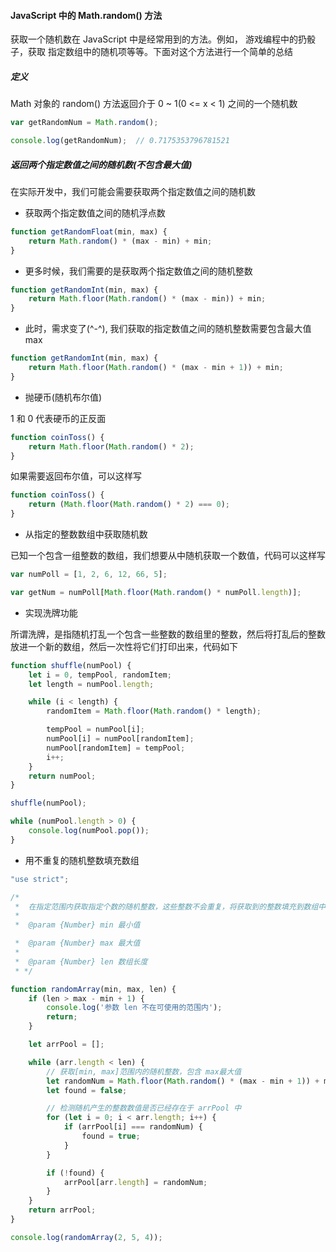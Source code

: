 #### JavaScript 中的 Math.random() 方法

获取一个随机数在 JavaScript 中是经常用到的方法。例如， 游戏编程中的扔骰子，获取
指定数组中的随机项等等。下面对这个方法进行一个简单的总结

##### 定义

Math 对象的 random() 方法返回介于 0 ~ 1(0 <= x < 1) 之间的一个随机数

```JavaScript
var getRandomNum = Math.random();

console.log(getRandomNum);  // 0.7175353796781521
```
##### 返回两个指定数值之间的随机数(不包含最大值)

在实际开发中，我们可能会需要获取两个指定数值之间的随机数

- 获取两个指定数值之间的随机浮点数

```JavaScript
function getRandomFloat(min, max) {
    return Math.random() * (max - min) + min;
}
```

- 更多时候，我们需要的是获取两个指定数值之间的随机整数

```JavaScript
function getRandomInt(min, max) {
    return Math.floor(Math.random() * (max - min)) + min;
}
```

- 此时，需求变了(^-^), 我们获取的指定数值之间的随机整数需要包含最大值 max

```JavaScript
function getRandomInt(min, max) {
    return Math.floor(Math.random() * (max - min + 1)) + min;
}
```

- 抛硬币(随机布尔值)

1 和 0 代表硬币的正反面

```JavaScript
function coinToss() {
    return Math.floor(Math.random() * 2);
}
```

如果需要返回布尔值，可以这样写

```JavaScript
function coinToss() {
    return (Math.floor(Math.random() * 2) === 0);
}
```

- 从指定的整数数组中获取随机数

已知一个包含一组整数的数组，我们想要从中随机获取一个数值，代码可以这样写

```JavaScript
var numPoll = [1, 2, 6, 12, 66, 5];

var getNum = numPoll[Math.floor(Math.random() * numPoll.length)];
```

- 实现洗牌功能

所谓洗牌，是指随机打乱一个包含一些整数的数组里的整数，然后将打乱后的整数放进一个新的数组，然后一次性将它们打印出来，代码如下

```JavaScript
function shuffle(numPool) {
    let i = 0, tempPool, randomItem;
    let length = numPool.length;

    while (i < length) {
        randomItem = Math.floor(Math.random() * length);

        tempPool = numPool[i];
        numPool[i] = numPool[randomItem];
        numPool[randomItem] = tempPool;
        i++;
    }
    return numPool;
}

shuffle(numPool);

while (numPool.length > 0) {
    console.log(numPool.pop());
}
```

- 用不重复的随机整数填充数组

```JavaScript
"use strict";

/*
 *  在指定范围内获取指定个数的随机整数，这些整数不会重复，将获取到的整数填充到数组中
 *
 *  @param {Number} min 最小值

 *  @param {Number} max 最大值
 *
 *  @param {Number} len 数组长度
 * */

function randomArray(min, max, len) {
    if (len > max - min + 1) {
        console.log('参数 len 不在可使用的范围内');
        return;
    }

    let arrPool = [];

    while (arr.length < len) {
        // 获取[min, max]范围内的随机整数，包含 max最大值
        let randomNum = Math.floor(Math.random() * (max - min + 1)) + min;
        let found = false;

        // 检测随机产生的整数数值是否已经存在于 arrPool 中
        for (let i = 0; i < arr.length; i++) {
            if (arrPool[i] === randomNum) {
                found = true;
            }
        }

        if (!found) {
            arrPool[arr.length] = randomNum;
        }
    }
    return arrPool;
}

console.log(randomArray(2, 5, 4));
```
